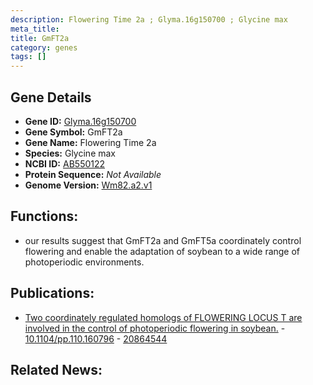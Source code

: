 ```yaml
---
description: Flowering Time 2a ; Glyma.16g150700 ; Glycine max
meta_title:
title: GmFT2a
category: genes
tags: []
---
```


## Gene Details
- **Gene ID:**	[Glyma.16g150700](https://www.maizegdb.org/gene_center/gene/Glyma.16g150700)
- **Gene Symbol:** GmFT2a
- **Gene Name:** Flowering Time 2a
- **Species:** Glycine max
- **NCBI ID:** [ AB550122 ]()
- **Protein Sequence:** *Not Available*
- **Genome Version:** [Wm82.a2.v1]()

## Functions:
   - our results suggest that GmFT2a and GmFT5a coordinately control flowering and enable the adaptation of soybean to a wide range of photoperiodic environments.

## Publications:
   - [Two coordinately regulated homologs of FLOWERING LOCUS T are involved in the control of photoperiodic flowering in soybean.]( https://academic.oup.com/plphys/article/154/3/1220/6111333?login=false ) - [10.1104/pp.110.160796]( https://academic.oup.com/plphys/article/154/3/1220/6111333?login=false ) - [20864544](https://pubmed.ncbi.nlm.nih.gov/20864544/)

## Related News:
